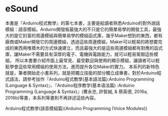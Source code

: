 # eSound

本書是『Arduino程式教學』的第七本書，主要是給讀者熟悉Arduino的對外說話模組：語音模組。Arduino開發板最強大的不只是它的簡單易學的開發工具，最強大的是它封富的周邊模組與簡單易學的模組函式庫，幾乎Maker想到的東西，都有廠商或Maker開發它的周邊模組，透過這些周邊模組，Maker可以輕易的將想要完成的東西用堆積木的方式快速建立，而且最強大的是這些周邊模組都有對應的函式庫，讓Maker不需要具有深厚的電子、電機與電路能力，就可以輕易駕御這些模組。
所以本書要介紹市面上最常見、最受歡迎與使用的顯示模組，讓讀者可以輕鬆學會這些常用模組的使用方法，進而提升各位Maker的實力。
本系列的新特色就是，筆者開始走小書系列，就是把獨立技能的部分獨立成專書，對於Arduino程式語法，請參考拙作『Arduino程式教學(基本語法篇):Arduino Programming (Language & Syntax)』、『Arduino程序教学(基本语法篇) :Arduino Programming (Language & Syntax)』(曹永忠, 許智誠, & 蔡英德, 2016a, 2016b)等書，本系列等書則不再詳述這些內容。

Arduino程式教學(語音模組篇)(Arduino Programming (Voice Modules))
